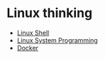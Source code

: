 # Linux thinking

- [Linux Shell](linux-shell.md)
- [Linux System Programming](linux-system-programming.md)
- [Docker](docker.md)